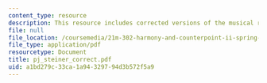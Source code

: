 ```yaml
---
content_type: resource
description: This resource includes corrected versions of the musical rhythms.
file: null
file_location: /coursemedia/21m-302-harmony-and-counterpoint-ii-spring-2005/a1bd279c33ca1a94329794d3b572f5a9_pj_steiner_correct.pdf
file_type: application/pdf
resourcetype: Document
title: pj_steiner_correct.pdf
uid: a1bd279c-33ca-1a94-3297-94d3b572f5a9
---
```

